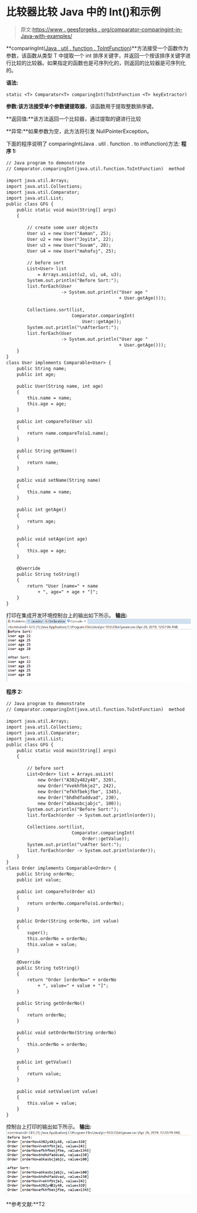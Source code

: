 # 比较器比较 Java 中的 Int()和示例

> 原文:[https://www . geesforgeks . org/comparator-comparingint-in-Java-with-examples/](https://www.geeksforgeeks.org/comparator-comparingint-in-java-with-examples/)

**comparingInt([Java . util . function . ToIntFunction](https://www.geeksforgeeks.org/tointfunction-interface-in-java-with-examples/))**方法接受一个函数作为参数，该函数从类型 T 中提取一个 int 排序关键字，并返回一个按该排序关键字进行比较的比较器。如果指定的函数也是可序列化的，则返回的比较器是可序列化的。

**语法:**

```
static <T> Comparator<T> comparingInt(ToIntFunction <T> keyExtractor)

```

**参数:**该方法接受单个参数**键提取器**，该函数用于提取整数排序键。

**返回值:**该方法返回一个比较器，通过提取的键进行比较

**异常:**如果参数为空，此方法将引发 NullPointerException。

下面的程序说明了 comparingInt(Java . util . function . to intfunction)方法:
**程序 1:**

```
// Java program to demonstrate
// Comparator.comparingInt(java.util.function.ToIntFunction)  method

import java.util.Arrays;
import java.util.Collections;
import java.util.Comparator;
import java.util.List;
public class GFG {
    public static void main(String[] args)
    {

        // create some user objects
        User u1 = new User("Aaman", 25);
        User u2 = new User("Joyita", 22);
        User u3 = new User("Suvam", 28);
        User u4 = new User("mahafuj", 25);

        // before sort
        List<User> list
            = Arrays.asList(u2, u1, u4, u3);
        System.out.println("Before Sort:");
        list.forEach(User
                     -> System.out.println("User age "
                                           + User.getAge()));

        Collections.sort(list,
                         Comparator.comparingInt(
                             User::getAge));
        System.out.println("\nAfterSort:");
        list.forEach(User
                     -> System.out.println("User age "
                                           + User.getAge()));
    }
}
class User implements Comparable<User> {
    public String name;
    public int age;

    public User(String name, int age)
    {
        this.name = name;
        this.age = age;
    }

    public int compareTo(User u1)
    {
        return name.compareTo(u1.name);
    }

    public String getName()
    {
        return name;
    }

    public void setName(String name)
    {
        this.name = name;
    }

    public int getAge()
    {
        return age;
    }

    public void setAge(int age)
    {
        this.age = age;
    }

    @Override
    public String toString()
    {
        return "User [name=" + name
            + ", age=" + age + "]";
    }
}
```

打印在集成开发环境控制台上的输出如下所示。
**输出:**
![](img/0bab8f2794b4adfec67e89193ff2e21e.png)

**程序 2:**

```
// Java program to demonstrate
// Comparator.comparingInt(java.util.function.ToIntFunction)  method

import java.util.Arrays;
import java.util.Collections;
import java.util.Comparator;
import java.util.List;
public class GFG {
    public static void main(String[] args)
    {

        // before sort
        List<Order> list = Arrays.asList(
            new Order("A382y482y48", 320),
            new Order("Vvekhfbkje2", 242),
            new Order("efkhfbekjfbe", 1345),
            new Order("bhdhdfaddvad", 230),
            new Order("abkasbcjabjc", 100));
        System.out.println("Before Sort:");
        list.forEach(order -> System.out.println(order));

        Collections.sort(list,
                         Comparator.comparingInt(
                             Order::getValue));
        System.out.println("\nAfter Sort:");
        list.forEach(order -> System.out.println(order));
    }
}
class Order implements Comparable<Order> {
    public String orderNo;
    public int value;

    public int compareTo(Order o1)
    {
        return orderNo.compareTo(o1.orderNo);
    }

    public Order(String orderNo, int value)
    {
        super();
        this.orderNo = orderNo;
        this.value = value;
    }

    @Override
    public String toString()
    {
        return "Order [orderNo=" + orderNo
            + ", value=" + value + "]";
    }

    public String getOrderNo()
    {
        return orderNo;
    }

    public void setOrderNo(String orderNo)
    {
        this.orderNo = orderNo;
    }

    public int getValue()
    {
        return value;
    }

    public void setValue(int value)
    {
        this.value = value;
    }
}
```

控制台上打印的输出如下所示。
**输出:**
![](img/9ca9dc80228c5378649722985e576752.png)

**参考文献:**T2